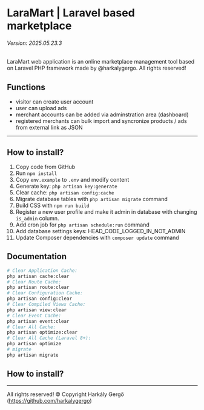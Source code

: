 # LaraMart | Laravel based marketplace

###### Version: 2025.05.23.3

LaraMart web application is an online marketplace management tool based on Laravel PHP framework made by @harkalygergo. All rights reserved!

## Functions

- visitor can create user account
- user can upload ads
- merchant accounts can be added via adminstration area (dashboard)
- registered merchants can bulk import and syncronize products / ads from external link as JSON

---

## How to install?

1. Copy code from GitHub
2. Run `npm install`
3. Copy `env.example` to `.env` and modify content
4. Generate key: `php artisan key:generate`
5. Clear cache: `php artisan config:cache`
6. Migrate database tables with `php artisan migrate` command
7. Build CSS with `npm run build`
7. Register a new user profile and make it admin in database with changing `is_admin` column.
8. Add cron job for `php artisan schedule:run` command
9. Add database settings keys: HEAD_CODE_LOGGED_IN_NOT_ADMIN
10. Update Composer dependencies with `composer update` command

## Documentation

```bash
# Clear Application Cache:  
php artisan cache:clear
# Clear Route Cache:  
php artisan route:clear
# Clear Configuration Cache:  
php artisan config:clear
# Clear Compiled Views Cache:  
php artisan view:clear
# Clear Event Cache:  
php artisan event:clear
# Clear All Cache:
php artisan optimize:clear
# Clear All Cache (Laravel 8+):
php artisan optimize
# migrate
php artisan migrate
```

## How to install?

---

All rights reserved! &copy; Copyright Harkály Gergő (https://github.com/harkalygergo)
